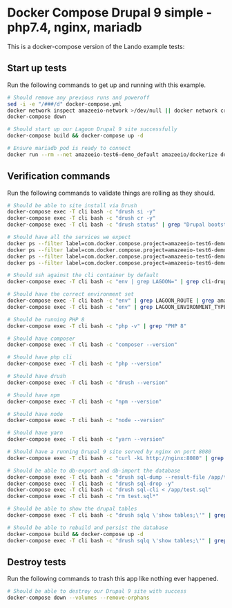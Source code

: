 Docker Compose Drupal 9 simple - php7.4, nginx, mariadb
=======================================================

This is a docker-compose version of the Lando example tests:

Start up tests
--------------

Run the following commands to get up and running with this example.

```bash
# Should remove any previous runs and poweroff
sed -i -e "/###/d" docker-compose.yml
docker network inspect amazeeio-network >/dev/null || docker network create amazeeio-network
docker-compose down

# Should start up our Lagoon Drupal 9 site successfully
docker-compose build && docker-compose up -d

# Ensure mariadb pod is ready to connect
docker run --rm --net amazeeio-test6-demo_default amazeeio/dockerize dockerize -wait tcp://mariadb:3306 -timeout 1m
```

Verification commands
---------------------

Run the following commands to validate things are rolling as they should.

```bash
# Should be able to site install via Drush
docker-compose exec -T cli bash -c "drush si -y"
docker-compose exec -T cli bash -c "drush cr -y"
docker-compose exec -T cli bash -c "drush status" | grep "Drupal bootstrap" | grep "Successful"

# Should have all the services we expect
docker ps --filter label=com.docker.compose.project=amazeeio-test6-demo | grep Up | grep amazeeio-test6-demo_nginx_1
docker ps --filter label=com.docker.compose.project=amazeeio-test6-demo | grep Up | grep amazeeio-test6-demo_mariadb_1
docker ps --filter label=com.docker.compose.project=amazeeio-test6-demo | grep Up | grep amazeeio-test6-demo_php_1
docker ps --filter label=com.docker.compose.project=amazeeio-test6-demo | grep Up | grep amazeeio-test6-demo_cli_1

# Should ssh against the cli container by default
docker-compose exec -T cli bash -c "env | grep LAGOON=" | grep cli-drupal

# Should have the correct environment set
docker-compose exec -T cli bash -c "env" | grep LAGOON_ROUTE | grep amazeeio-test6-demo.docker.amazee.io
docker-compose exec -T cli bash -c "env" | grep LAGOON_ENVIRONMENT_TYPE | grep development

# Should be running PHP 8
docker-compose exec -T cli bash -c "php -v" | grep "PHP 8"

# Should have composer
docker-compose exec -T cli bash -c "composer --version"

# Should have php cli
docker-compose exec -T cli bash -c "php --version"

# Should have drush
docker-compose exec -T cli bash -c "drush --version"

# Should have npm
docker-compose exec -T cli bash -c "npm --version"

# Should have node
docker-compose exec -T cli bash -c "node --version"

# Should have yarn
docker-compose exec -T cli bash -c "yarn --version"

# Should have a running Drupal 9 site served by nginx on port 8080
docker-compose exec -T cli bash -c "curl -kL http://nginx:8080" | grep "Drush Site-Install"

# Should be able to db-export and db-import the database
docker-compose exec -T cli bash -c "drush sql-dump --result-file /app/test.sql"
docker-compose exec -T cli bash -c "drush sql-drop -y"
docker-compose exec -T cli bash -c "drush sql-cli < /app/test.sql"
docker-compose exec -T cli bash -c "rm test.sql*"

# Should be able to show the drupal tables
docker-compose exec -T cli bash -c "drush sqlq \'show tables;\'" | grep users

# Should be able to rebuild and persist the database
docker-compose build && docker-compose up -d
docker-compose exec -T cli bash -c "drush sqlq \'show tables;\'" | grep users
```

Destroy tests
-------------

Run the following commands to trash this app like nothing ever happened.

```bash
# Should be able to destroy our Drupal 9 site with success
docker-compose down --volumes --remove-orphans
```
